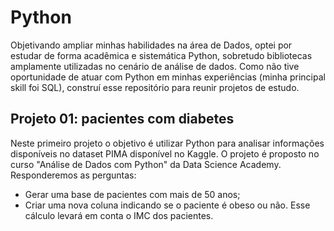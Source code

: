 # Python
Objetivando ampliar minhas habilidades na área de Dados, optei por estudar de forma acadêmica e sistemática Python, sobretudo bibliotecas amplamente utilizadas no cenário de análise de dados. Como não tive oportunidade de atuar com Python em minhas experiências (minha principal skill foi SQL), construí esse repositório para reunir projetos de estudo.

## Projeto 01: pacientes com diabetes
Neste primeiro projeto o objetivo é utilizar Python para analisar informações disponíveis no dataset PIMA disponível no Kaggle. 
O projeto é proposto no curso "Análise de Dados com Python" da Data Science Academy. Responderemos as perguntas:

- Gerar uma base de pacientes com mais de 50 anos;
- Criar uma nova coluna indicando se o paciente é obeso ou não. Esse cálculo levará em conta o IMC dos pacientes.

